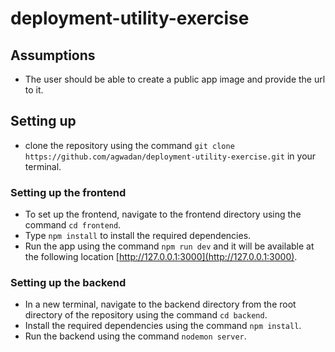 # deployment-utility-exercise

## Assumptions

* The user should be able to create a public app image and provide the url to it.

## Setting up

* clone the repository using the command ```git clone https://github.com/agwadan/deployment-utility-exercise.git``` in your terminal.

### Setting up the frontend
* To set up the frontend, navigate to the frontend directory using the command ```cd frontend```.
* Type ```npm install``` to install the required dependencies.
* Run the app using the command ```npm run dev``` and it will be available at the following location [http://127.0.0.1:3000](http://127.0.0.1:3000). 

### Setting up the backend
* In a new terminal, navigate to the backend directory from the root directory of the repository using the command ```cd backend```.
* Install the required dependencies using the command ```npm install```.
* Run the backend using the command ```nodemon server```.